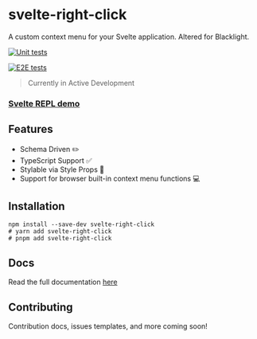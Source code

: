 # svelte-right-click

A custom context menu for your Svelte application. Altered for Blacklight.

[![Unit tests](https://github.com/stordahl/svelte-right-click/actions/workflows/vitest.yml/badge.svg)](https://github.com/stordahl/svelte-right-click/actions/workflows/vitest.yml)

[![E2E tests](https://github.com/stordahl/svelte-right-click/actions/workflows/playwright.yml/badge.svg)](https://github.com/stordahl/svelte-right-click/actions/workflows/playwright.yml)

> Currently in Active Development

### [Svelte REPL demo](https://svelte.dev/repl/ccf8cf5e39f64955ba0317fc29d9b2b5?version=3.57.0)

## Features

- Schema Driven ✏️
- TypeScript Support ✅
- Stylable via Style Props 🎨
- Support for browser built-in context menu functions 💻

## Installation

```shell
npm install --save-dev svelte-right-click
# yarn add svelte-right-click
# pnpm add svelte-right-click
```

## Docs

Read the full documentation [here](https://svelte-right-click.vercel.app)

## Contributing

Contribution docs, issues templates, and more coming soon!
